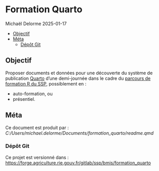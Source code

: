 # Formation Quarto
Michaël Delorme
2025-01-17

- [Objectif](#objectif)
- [Méta](#méta)
  - [Dépôt Git](#dépôt-git)

## Objectif

Proposer documents et données pour une découverte du système de
publication [Quarto](https://quarto.org/) d’une demi-journée dans le
cadre du [parcours de formation R du
SSP](https://orion.agriculture/confluence/display/CER/Formation+R_Ressources),
possiblement en :

- auto-formation, ou
- présentiel.

## Méta

Ce document est produit par :  
*C:/Users/michael.delorme/Documents/formation_quarto/readme.qmd*

### Dépôt Git

Ce projet est versionné dans :  
<https://forge.agriculture.rie.gouv.fr/gitlab/ssp/bmis/formation_quarto>
